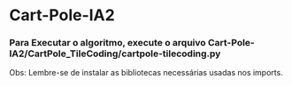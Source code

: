 # Cart-Pole-IA2

### Para Executar o algoritmo, execute o arquivo Cart-Pole-IA2/CartPole_TileCoding/cartpole-tilecoding.py
Obs: Lembre-se de instalar as bibliotecas necessárias usadas nos imports.
